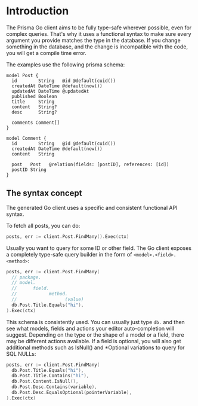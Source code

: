 # Introduction

The Prisma Go client aims to be fully type-safe wherever possible, even for complex queries. That's why it uses a
functional syntax to make sure every argument you provide matches the type in the database. If you change something in
the database, and the change is incompatible with the code, you will get a compile time error.

The examples use the following prisma schema:

```prisma
model Post {
  id        String   @id @default(cuid())
  createdAt DateTime @default(now())
  updatedAt DateTime @updatedAt
  published Boolean
  title     String
  content   String?
  desc      String?

  comments Comment[]
}

model Comment {
  id        String   @id @default(cuid())
  createdAt DateTime @default(now())
  content   String

  post   Post   @relation(fields: [postID], references: [id])
  postID String
}
```

## The syntax concept

The generated Go client uses a specific and consistent functional API syntax.

To fetch all posts, you can do:

```go
posts, err := client.Post.FindMany().Exec(ctx)
```

Usually you want to query for some ID or other field. The Go client exposes a completely type-safe query builder in the
form of `<model>.<field>.<method>`:

```go
posts, err := client.Post.FindMany(
  // package.
  // model.
  //      field.
  //            method.
  //                  (value)
  db.Post.Title.Equals("hi"),
).Exec(ctx)
```

This schema is consistently used. You can usually just type `db.` and then see what models, fields and actions your
editor auto-completion will suggest. Depending on the type or the shape of a model or a field, there may be different
actions available. If a field is optional, you will also get additional
methods such as IsNull() and \*Optional variations to query for SQL NULLs:

```go
posts, err := client.Post.FindMany(
  db.Post.Title.Equals("hi"),
  db.Post.Title.Contains("hi"),
  db.Post.Content.IsNull(),
  db.Post.Desc.Contains(variable),
  db.Post.Desc.EqualsOptional(pointerVariable),
).Exec(ctx)
```
